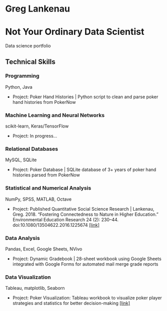 # Greg Lankenau  
# Not Your Ordinary Data Scientist
Data science portfolio
## Technical Skills
### Programming
Python, Java  
* Project: Poker Hand Histories | Python script to clean and parse poker hand histories from PokerNow  
### Machine Learning and Neural Networks
scikit-learn, Keras/TensorFlow  
* Project: In progress...  
### Relational Databases
MySQL, SQLite  
* Project: Poker Database | SQLite database of 3+ years of poker hand histories parsed from PokerNow  
### Statistical and Numerical Analysis
NumPy, SPSS, MATLAB, Octave  
* Project: Published Quantitative Social Science Research | Lankenau, Greg. 2018. “Fostering Connectedness to Nature in Higher Education.” Environmental Education Research 24 (2): 230–44. doi:10.1080/13504622.2016.1225674 [[link]](https://doi.org/10.1080/13504622.2016.1225674)  
### Data Analysis
Pandas, Excel, Google Sheets, NVivo  
* Project: Dynamic Gradebook | 28-sheet workbook using Google Sheets integrated with Google Forms for automated mail merge grade reports  
### Data Visualization
Tableau, matplotlib, Seaborn  
* Project: Poker Visualization: Tableau workbook to visualize poker player strategies and statistics for better decision-making [[link]](https://public.tableau.com/app/profile/greg4796/viz/RebuyClub/WelcometotheRebuyClub)  
